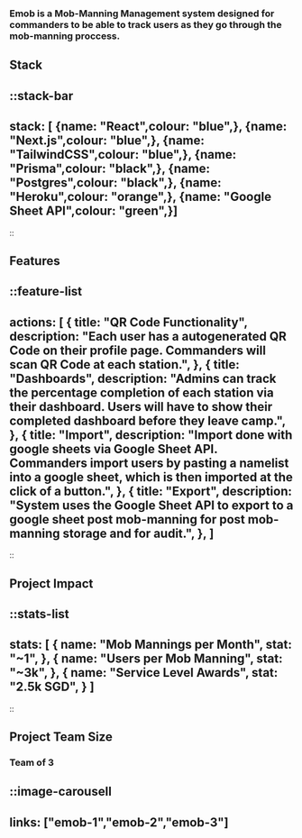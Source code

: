 
### Emob is a Mob-Manning Management system designed for commanders to be able to track users as they go through the mob-manning proccess. 

## Stack
::stack-bar
---
stack: [
    {name: "React",colour: "blue",},
    {name: "Next.js",colour: "blue",},
    {name: "TailwindCSS",colour: "blue",},
    {name: "Prisma",colour: "black",},
    {name: "Postgres",colour: "black",},
    {name: "Heroku",colour: "orange",},
    {name: "Google Sheet API",colour: "green",}]
---
::



## Features
::feature-list
---
actions: [
  {
    title: "QR Code Functionality",
    description: "Each user has a autogenerated QR Code on their profile page. Commanders will scan QR Code at each station.",
  },
  {
    title: "Dashboards",
    description: "Admins can track the percentage completion of each station via their dashboard. Users will have to show their completed dashboard before they leave camp.",
  },
  {
    title: "Import",
    description: "Import done with google sheets via Google Sheet API. Commanders import users by pasting a namelist into a google sheet, which is then imported at the click of a button.",
  },
  {
    title: "Export",
    description: "System uses the Google Sheet API to export to a google sheet post mob-manning for post mob-manning storage and for audit.",
  },
]
---
::


## Project Impact

::stats-list
---
stats: [
    {
        name: "Mob Mannings per Month",
        stat: "~1",
    },
    {
        name: "Users per Mob Manning",
        stat: "~3k",
    },
{
        name: "Service Level Awards",
        stat: "2.5k SGD",
    }
]
---
::


## Project Team Size
### Team of 3

::image-carousell
---
links: ["emob-1","emob-2","emob-3"]
---

<!-- <ImageCarousell :links="['emob-1','emob-2','emob-3']"></ImageCarousell> -->
